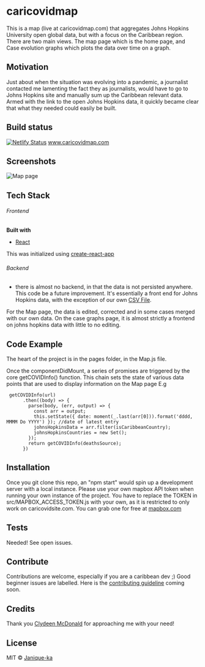 # caricovidmap
This is a map (live at caricovidmap.com) that aggregates Johns Hopkins University open global data, but with a focus on the Caribbean region. There are two main views. The map page which is the home page, and Case evolution graphs which plots the data over time on a graph.

## Motivation

Just about when the situation was evolving into a pandemic, a journalist contacted me lamenting the fact they as journalists, would have to go to Johns Hopkins site and manually sum up the Caribbean relevant data. Armed with the link to the open Johns Hopkins data, it quickly became clear that what they needed could easily be built.

## Build status

[![Netlify Status](https://api.netlify.com/api/v1/badges/53d9d6af-6934-4b01-a7d8-5c675882e32d/deploy-status)](https://app.netlify.com/sites/determined-blackwell-e8c2d9/deploys)  www.caricovidmap.com 

## Screenshots

![Map page](https://imgur.com/GbnzXFE)

## Tech Stack

###### Frontend

<b>Built with</b>
- [React](https://reactjs.org/)

This was initialized using [create-react-app](https://reactjs.org/docs/create-a-new-react-app.html)

###### Backend
- there is almost no backend, in that the data is not persisted anywhere. This code be a future improvement. It's essentially a front end for Johns Hopkins data, with the exception of our own [CSV File](https://github.com/luvi/caricoviddata). 

For the Map page, the data is edited, corrected and in some cases merged with our own data. On the case graphs page, it is almost strictly a frontend on johns hopkins data with little to no editing.


## Code Example

The heart of the project is in the pages folder, in the Map.js file.

Once the componentDidMount, a series of promises are triggered by the core getCOVIDInfo() function. This chain sets the state of various data points that are used to display information on the Map page E.g
```
 getCOVIDInfo(url)
      .then((body) => {
        parse(body, (err, output) => {
          const arr = output;
          this.setState({ date: moment(_.last(arr[0])).format('dddd, MMMM Do YYYY') }); //date of latest entry
          johnsHopkinsData = arr.filter(isCaribbeanCountry);
          johnsHopkinsCountries = new Set();
        });
        return getCOVIDInfo(deathsSource);
      })
 ```

## Installation

Once you git clone this repo, an "npm start" would spin up a development server with a local instance.
Please use your own mapbox API token when running your own instance of the project. You have to replace the TOKEN in src/MAPBOX_ACCESS_TOKEN.js with your own, as it is restricted to only work on caricovidsite.com. You can grab one for free at [mapbox.com](https://account.mapbox.com/)

## Tests
Needed! See open issues.

## Contribute

Contributions are welcome, especially if you are a caribbean dev ;) Good beginner issues are labelled. Here is the [contributing guideline]() coming soon.

## Credits
Thank you [Clydeen McDonald](https://twitter.com/ClydeenMcdonald) for approaching me with your need!

## License


MIT © [Janique-ka]()

